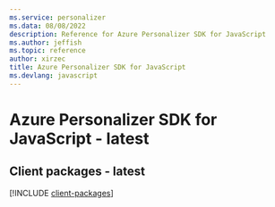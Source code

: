 ```yaml
---
ms.service: personalizer
ms.data: 08/08/2022
description: Reference for Azure Personalizer SDK for JavaScript
ms.author: jeffish
ms.topic: reference
author: xirzec
title: Azure Personalizer SDK for JavaScript
ms.devlang: javascript
---
```

# Azure Personalizer SDK for JavaScript - latest

## Client packages - latest
[!INCLUDE [client-packages](personalizer-client-index.md)]